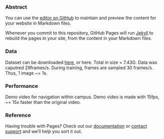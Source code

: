 ### Abstract

You can use the [editor on GitHub](https://github.com/840092584/840092584.github.io/edit/master/README.md) to maintain and preview the content for your website in Markdown files.

Whenever you commit to this repository, GitHub Pages will run [Jekyll](https://jekyllrb.com/) to rebuild the pages in your site, from the content in your Markdown files.

### Data

Dataset can be downloaded [here](http://www.baidu.com), or here. Total in size = 7.43G. Data was caputred 29frames/s. During training, frames are sampled 30 frames/s. Thus, 1 image ~= 1s.

### Performance

Demo video for navigation within campus. Demo video is made with 15fps, ~= 15x faster than the original video.

### Reference

Having trouble with Pages? Check out our [documentation](https://help.github.com/categories/github-pages-basics/) or [contact support](https://github.com/contact) and we’ll help you sort it out.
